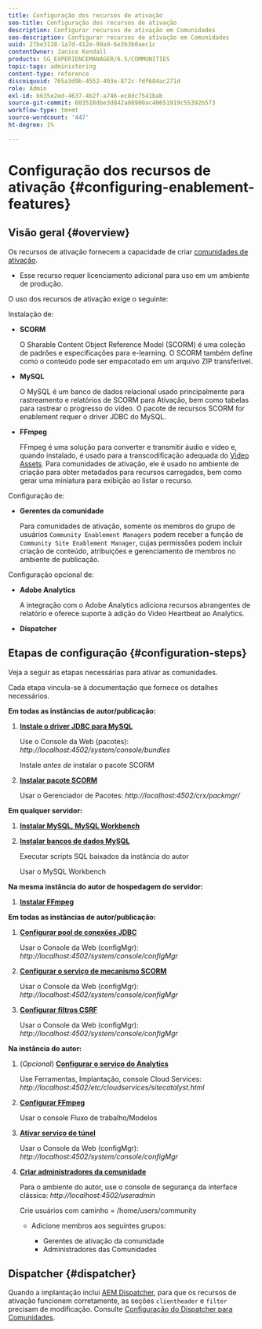```yaml
---
title: Configuração dos recursos de ativação
seo-title: Configuração dos recursos de ativação
description: Configurar recursos de ativação em Comunidades
seo-description: Configurar recursos de ativação em Comunidades
uuid: 27be3128-1a7d-412e-99a9-6e3b3b0aec1c
contentOwner: Janice Kendall
products: SG_EXPERIENCEMANAGER/6.5/COMMUNITIES
topic-tags: administering
content-type: reference
discoiquuid: 765a3d9b-4552-403e-872c-fdf684ac271d
role: Admin
exl-id: b635e2ed-4637-4b2f-a746-ec8dc7541bab
source-git-commit: 603518dbe3d842a08900ac40651919c55392b573
workflow-type: tm+mt
source-wordcount: '447'
ht-degree: 1%

---
```


# Configuração dos recursos de ativação {#configuring-enablement-features}

## Visão geral {#overview}

Os recursos de ativação fornecem a capacidade de criar [comunidades de ativação](overview.md#enablement-community).

* Esse recurso requer licenciamento adicional para uso em um ambiente de produção.

O uso dos recursos de ativação exige o seguinte:

Instalação de:

* **SCORM**

   O Sharable Content Object Reference Model (SCORM) é uma coleção de padrões e especificações para e-learning. O SCORM também define como o conteúdo pode ser empacotado em um arquivo ZIP transferível.

* **MySQL**

   O MySQL é um banco de dados relacional usado principalmente para rastreamento e relatórios de SCORM para Ativação, bem como tabelas para rastrear o progresso do vídeo. O pacote de recursos SCORM for enablement requer o driver JDBC do MySQL.

* **FFmpeg**

   FFmpeg é uma solução para converter e transmitir áudio e vídeo e, quando instalado, é usado para a transcodificação adequada do [Video Assets](../../help/sites-authoring/default-components-foundation.md#video). Para comunidades de ativação, ele é usado no ambiente de criação para obter metadados para recursos carregados, bem como gerar uma miniatura para exibição ao listar o recurso.

Configuração de:

* **Gerentes da comunidade**

   Para comunidades de ativação, somente os membros do grupo de usuários `Community Enablement Managers` podem receber a função de `Community Site Enablement Manager`, cujas permissões podem incluir criação de conteúdo, atribuições e gerenciamento de membros no ambiente de publicação.

Configuração opcional de:

* **Adobe Analytics**

   A integração com o Adobe Analytics adiciona recursos abrangentes de relatório e oferece suporte à adição do Video Heartbeat ao Analytics.

* **Dispatcher**

## Etapas de configuração {#configuration-steps}

Veja a seguir as etapas necessárias para ativar as comunidades.

Cada etapa vincula-se à documentação que fornece os detalhes necessários.

**Em todas as instâncias de autor/publicação:**

1. **[Instale o driver JDBC para MySQL](deploy-communities.md#jdbc-driver-for-mysql)**

   Use o Console da Web (pacotes): *http://localhost:4502/system/console/bundles*

   Instale *antes de* instalar o pacote SCORM

1. **[Instalar pacote SCORM](deploy-communities.md#scorm-package)**


   Usar o Gerenciador de Pacotes: *http://localhost:4502/crx/packmgr/*

**Em qualquer servidor:**

1. **[Instalar MySQL, MySQL Workbench](mysql.md)**

1. **[Instalar bancos de dados MySQL](mysql.md#database-setup)**

   Executar scripts SQL baixados da instância do autor

   Usar o MySQL Workbench

**Na mesma instância do autor de hospedagem do servidor:**

1. **[Instalar FFmpeg](ffmpeg.md)**

**Em todas as instâncias de autor/publicação:**

1. **[Configurar pool de conexões JDBC](mysql.md#configure-jdbc-connections)**

   Usar o Console da Web (configMgr): *http://localhost:4502/system/console/configMgr*

1. **[Configurar o serviço de mecanismo SCORM](mysql.md#aem-communities-scormengine-service)**

   Usar o Console da Web (configMgr): *http://localhost:4502/system/console/configMgr*

1. **[Configurar filtros CSRF](mysql.md#adobe-granite-csrf-filter)**

   Usar o Console da Web (configMgr): *http://localhost:4502/system/console/configMgr*

**Na instância do autor:**

1. (*Opcional*) **[Configurar o serviço do Analytics](analytics.md)**

   Use Ferramentas, Implantação, console Cloud Services: *http://localhost:4502/etc/cloudservices/sitecatalyst.html*

1. **[Configurar FFmpeg](ffmpeg.md#configure-ffmpeg-transcoding-service)**

   Usar o console Fluxo de trabalho/Modelos

1. **[Ativar serviço de túnel](deploy-communities.md#tunnel-service-on-author)**

   Usar o Console da Web (configMgr): *http://localhost:4502/system/console/configMgr*

1. **[Criar administradores da comunidade](users.md#creating-community-members)**

   Para o ambiente do autor, use o console de segurança da interface clássica: *http://localhost:4502/useradmin*

   Crie usuários com caminho = /home/users/community

   * Adicione membros aos seguintes grupos:

      * Gerentes de ativação da comunidade
      * Administradores das Comunidades

## Dispatcher {#dispatcher}

Quando a implantação inclui [AEM Dispatcher](https://helpx.adobe.com/experience-manager/dispatcher/using/dispatcher.html), para que os recursos de ativação funcionem corretamente, as seções `clientheader` e `filter` precisam de modificação. Consulte [Configuração do Dispatcher para Comunidades](dispatcher.md#enablement).
